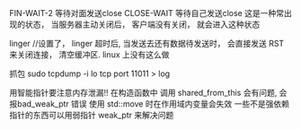 FIN-WAIT-2 等待对面发送close
CLOSE-WAIT 等待自己发送close
这是一种常出现的状态， 当服务器主动关闭后， 客户端没有关闭， 就会进入这种状态

linger //设置了， linger 超时后, 当发送去还有数据待发送时， 会直接发送 RST 来关闭连接， 清空缓冲区. linux 上没有这么做 

抓包
sudo tcpdump -i lo tcp port 11011 > log

用智能指针要注意内存泄漏!!
在构造函数中 调用 shared_from_this 会有问题, 会报bad_weak_ptr 错误
使用 std::move 时在作用域内变量会失效
一些不是强依赖指针的东西可以用弱指针 weak_ptr 来解决问题
